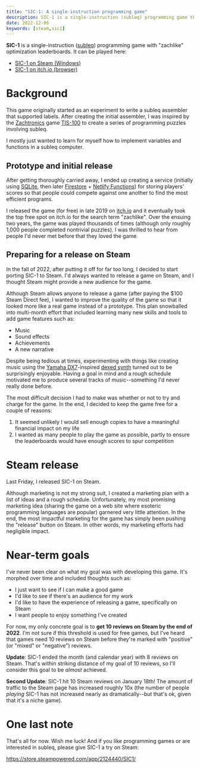 ```yaml
---
title: "SIC-1: A single-instruction programming game"
description: SIC-1 is a single-instruction (subleq) programming game that can be played via Steam or the browser.
date: 2022-12-06
keywords: [steam,sic1]
---
```

**SIC-1** is a single-instruction ([subleq](https://esolangs.org/wiki/Subleq)) programming game with "zachlike" optimization leaderboards. It can be played here:

* [SIC-1 on Steam (Windows)](https://store.steampowered.com/app/2124440/SIC1/)
* [SIC-1 on itch.io (browser)](https://jaredkrinke.itch.io/sic-1)

# Background
This game originally started as an experiment to write a subleq assembler that supported labels. After creating the initial assembler, I was inspired by the [Zachtronics](https://www.zachtronics.com/index.html) game [TIS-100](https://www.zachtronics.com/tis-100/) to create a series of programming puzzles involving subleq.

I mostly just wanted to learn for myself how to implement variables and functions in a subleq computer.

## Prototype and initial release
After getting thoroughly carried away, I ended up creating a service (initially using [SQLite](https://www.sqlite.org/index.html), then later [Firestore](https://firebase.google.com/docs/firestore/) + [Netlify Functions](https://functions.netlify.com/)) for storing players' scores so that people could compete against one another to find the most efficient programs.

I released the game (for free) in late 2019 on [itch.io](https://itch.io/) and it eventually took the top free spot on itch.io for the search term "zachlike". Over the ensuing two years, the game was played thousands of times (although only roughly 1,000 people completed nontrivial puzzles). I was thrilled to hear from people I'd never met before that they loved the game.

## Preparing for a release on Steam
In the fall of 2022, after putting it off for far too long, I decided to start porting SIC-1 to Steam. I'd always wanted to release a game on Steam, and I thought Steam might provide a new audience for the game.

Although Steam allows anyone to release a game (after paying the $100 Steam Direct fee), I wanted to improve the quality of the game so that it looked more like a real game instead of a prototype. This plan snowballed into multi-month effort that included learning many new skills and tools to add game features such as:

* Music
* Sound effects
* Achievements
* A new narrative

Despite being tedious at times, experimenting with things like creating music using the [Yamaha DX7](https://en.wikipedia.org/wiki/Yamaha_DX7)-inspired [dexed synth](https://asb2m10.github.io/dexed/) turned out to be surprisingly enjoyable. Having a goal in mind and a rough schedule motivated me to produce several tracks of music--something I'd never really done before.

The most difficult decision I had to make was whether or not to try and charge for the game. In the end, I decided to keep the game free for a couple of reasons:

1. It seemed unlikely I would sell enough copies to have a meaningful financial impact on my life
1. I wanted as many people to play the game as possible, partly to ensure the leaderboards would have enough scores to spur competition

# Steam release
Last Friday, I released SIC-1 on Steam.

Although marketing is not my strong suit, I created a marketing plan with a list of ideas and a rough schedule. Unfortunately, my most promising marketing idea (sharing the game on a web site where esoteric programming languages are popular) garnered very little attention. In the end, the most impactful marketing for the game has simply been pushing the "release" button on Steam. In other words, my marketing efforts had negligible impact.

# Near-term goals
I've never been clear on what my goal was with developing this game. It's morphed over time and included thoughts such as:

* I just want to see if I can make a good game
* I'd like to see if there's an audience for my work
* I'd like to have the experience of releasing a game, specifically on Steam
* I want people to enjoy something I've created

For now, my only concrete goal is to **get 10 reviews on Steam by the end of 2022**. I'm not sure if this threshold is used for free games, but I've heard that games need 10 reviews on Steam before they're marked with "positive" (or "mixed" or "negative") reviews.

**Update**: SIC-1 ended the month (and calendar year) with 8 reviews on Steam. That's within striking distance of my goal of 10 reviews, so I'll consider this goal to be *almost* achieved.

**Second Update**: SIC-1 hit 10 Steam reviews on January 18th! The amount of traffic to the Steam page has increased roughly 10x (the number of people *playing* SIC-1 has not increased nearly as dramatically--but that's ok, given that it's a niche game).

# One last note
That's all for now. Wish me luck! And if you like programming games or are interested in subleq, please give SIC-1 a try on Steam:

https://store.steampowered.com/app/2124440/SIC1/
